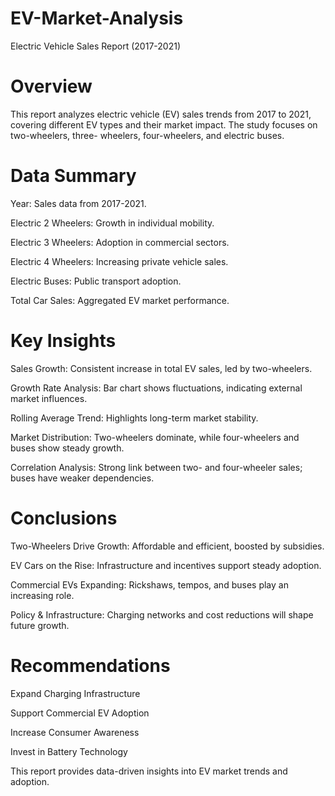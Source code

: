# EV-Market-Analysis
Electric Vehicle Sales Report (2017-2021)

# Overview

This report analyzes electric vehicle (EV) sales trends from 2017 to 2021, covering different EV types and their market impact. The study focuses on two-wheelers, three-     wheelers, four-wheelers, and electric buses.

# Data Summary

Year: Sales data from 2017-2021.
                  
Electric 2 Wheelers: Growth in individual mobility.
                  
 Electric 3 Wheelers: Adoption in commercial sectors.
                  
 Electric 4 Wheelers: Increasing private vehicle sales.
                  
Electric Buses: Public transport adoption.
                  
Total Car Sales: Aggregated EV market performance.

# Key Insights

Sales Growth: Consistent increase in total EV sales, led by two-wheelers.
    
Growth Rate Analysis: Bar chart shows fluctuations, indicating external market influences.
    
Rolling Average Trend: Highlights long-term market stability.

 Market Distribution: Two-wheelers dominate, while four-wheelers and buses show steady growth.
    
 Correlation Analysis: Strong link between two- and four-wheeler sales; buses have weaker dependencies.
    
  # Conclusions

Two-Wheelers Drive Growth: Affordable and efficient, boosted by subsidies.
    
EV Cars on the Rise: Infrastructure and incentives support steady adoption.
    
Commercial EVs Expanding: Rickshaws, tempos, and buses play an increasing role.
    
 Policy & Infrastructure: Charging networks and cost reductions will shape future growth.

# Recommendations

Expand Charging Infrastructure
    
 Support Commercial EV Adoption
    
Increase Consumer Awareness
    
Invest in Battery Technology

This report provides data-driven insights into EV market trends and adoption.

